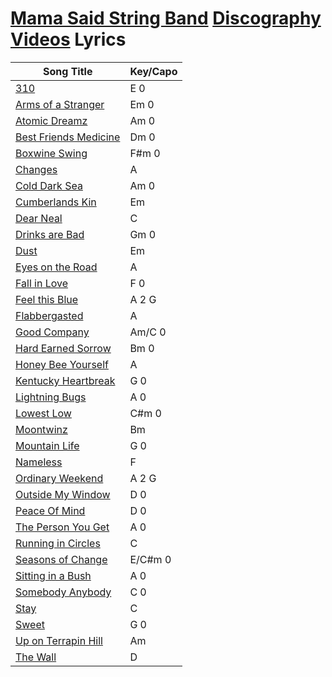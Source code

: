 # [Mama Said String Band](../README.md) [Discography](../discography/README.md) [Videos](../videos/README.md) Lyrics

| Song Title | Key/Capo |
| --- | --- |
| [310](310.md) | E 0  | 
| [Arms of a Stranger](ArmsOfAStranger.md) | Em 0  | 
| [Atomic Dreamz](AtomicDreamz.md) | Am 0  | 
| [Best Friends Medicine](BestFriendsMedicine.md) | Dm 0  | 
| [Boxwine Swing](BoxwineSwing.md) |  F#m 0 | 
| [Changes](Changes.md) | A | 
| [Cold Dark Sea](ColdDarkSea.md) | Am 0  | 
| [Cumberlands Kin](CumberlandsKin.md) | Em  | 
| [Dear Neal](DearNeal.md) |  C | 
| [Drinks are Bad](DrinksAreBad.md) | Gm 0  | 
| [Dust](Dust.md) | Em  | 
| [Eyes on the Road](EyesOnTheRoad.md) | A	  | 
| [Fall in Love](FallInLove.md) | F 0  | 
| [Feel this Blue](FeelThisBlue.md) | A 2 G  | 
| [Flabbergasted](Flabbergasted.md) |  A | 
| [Good Company](GoodCompany.md) | Am/C 0  | 
| [Hard Earned Sorrow](HardEarnedSorrow.md) | Bm 0  | 
| [Honey Bee Yourself](HoneyBeeYourself.md) | A  | 
| [Kentucky Heartbreak](KentuckyHeartbreak.md) | G 0  | 
| [Lightning Bugs](LightningBugs.md) | A 0  | 
| [Lowest Low](LowestLow.md) | C#m 0  | 
| [Moontwinz](Moontwinz.md) | Bm  | 
| [Mountain Life](MountainLife.md) | G 0  | 
| [Nameless](Nameless.md) | F  | 
| [Ordinary Weekend](OrdinaryWeekend.md) | A 2 G  | 
| [Outside My Window](OutsideMyWindow.md) | D 0  | 
| [Peace Of Mind](PeaceOfMind.md) | D 0  | 
| [The Person You Get](ThePersonYouGet.md) | A 0  | 
| [Running in Circles](RunningInCircles.md) | C  | 
| [Seasons of Change](SeasonsOfChange.md) | E/C#m 0  | 
| [Sitting in a Bush](SittingInABush.md) | A 0  | 
| [Somebody Anybody](SomebodyAnybody.md) | C 0  | 
| [Stay](Stay.md) | C  | 
| [Sweet](Sweet.md) | G 0  | 
| [Up on Terrapin Hill](UpOnTerrapinHill.md) | Am  | 
| [The Wall](TheWall.md) | D  | 

